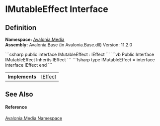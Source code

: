 # IMutableEffect Interface




## Definition
**Namespace:** <a href="N_Avalonia_Media">Avalonia.Media</a>  
**Assembly:** Avalonia.Base (in Avalonia.Base.dll) Version: 11.2.0

<Tabs groupId="api-code-preview">
<TabItem value="csharp" label="C#">
```csharp
public interface IMutableEffect : IEffect
```
</TabItem>
<TabItem value="vb" label="VB">
```vb
Public Interface IMutableEffect
	Inherits IEffect
```
</TabItem>
<TabItem value="fsharp" label="F#">
```fsharp
type IMutableEffect = 
    interface
        interface IEffect
    end
```
</TabItem>
</Tabs>

<table>
<tr><td><strong>Implements</strong></td><td><a href="T_Avalonia_Media_IEffect">IEffect</a></td></tr>
</table>



## See Also


#### Reference
<a href="N_Avalonia_Media">Avalonia.Media Namespace</a>  

